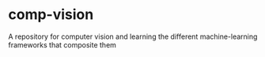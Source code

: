 # comp-vision
A repository for computer vision and learning the different machine-learning frameworks that composite them
